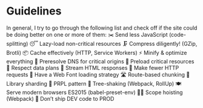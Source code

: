 # Guidelines

In general, I try to go through the following list and check off if the site could be doing better on one or more of them:
✂️ Send less JavaScript (code-splitting)
😴 Lazy-load non-critical resources
🗜 Compress diligently! (GZip, Brotli)
📦 Cache effectively (HTTP, Service Workers)
⚡️ Minify & optimize everything
🗼 Preresolve DNS for critical origins 
💨 Preload critical resources
📲 Respect data plans
🌊 Stream HTML responses
📡 Make fewer HTTP requests
📰 Have a Web Font loading strategy
🛣 Route-based chunking
📒 Library sharding
📱 PRPL pattern
🌴 Tree-shaking (Webpack, RollUp)
🍽 Serve modern browsers ES2015 (babel-preset-env)
🏋️‍♀️ Scope hoisting (Webpack)
🔧 Don’t ship DEV code to PROD

